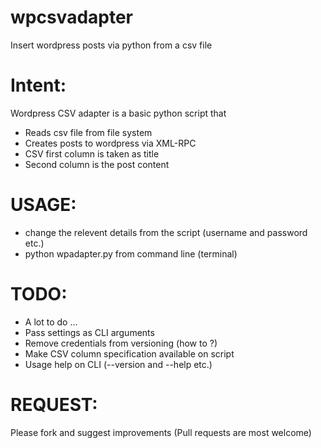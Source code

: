 wpcsvadapter
============

Insert wordpress posts via python from a csv file


Intent:
======

Wordpress CSV adapter is a basic python script that
- Reads csv file from file system
- Creates posts to wordpress via XML-RPC
- CSV first column is taken as title
- Second column is the post content

USAGE:
======
- change the relevent details from the script (username and password etc.)
- python wpadapter.py from command line (terminal)

TODO:
=====
- A lot to do ...
- Pass settings as CLI arguments
- Remove credentials from versioning (how to ?)
- Make CSV column specification available on script
- Usage help on CLI (--version and --help etc.)

REQUEST:
========
Please fork and suggest improvements (Pull requests are most welcome)